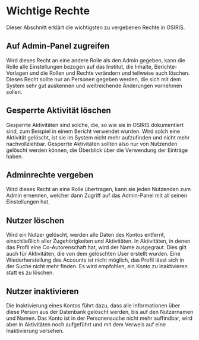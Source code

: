 # Wichtige Rechte

Dieser Abschnitt erklärt die wichtigsten zu vergebenen Rechte in OSIRIS.

## Auf Admin-Panel zugreifen

Wird dieses Recht an eine andere Rolle als den Admin gegeben, kann die Rolle alle Einstellungen bezogen auf das Institut, die Inhalte, Berichte-Vorlagen und die Rollen und Rechte verändern und teilweise auch löschen. Dieses Recht sollte nur an Personen gegeben werden, die sich mit dem System sehr gut auskennen und weitreichende Änderungen vornehmen sollen.

## Gesperrte Aktivität löschen

Gesperrte Aktivitäten sind solche, die, so wie sie in OSIRIS dokumentiert sind, zum Beispiel in einem Bericht verwendet wurden. Wird solch eine Aktivität gelöscht, ist sie im System nicht mehr aufzufinden und nicht mehr nachvollziehbar. Gesperrte Aktivitäten sollten also nur von Nutzenden gelöscht werden können, die Überblick über die Verwendung der Einträge haben.

## Adminrechte vergeben

Wird dieses Recht an eine Rolle übertragen, kann sie jeden Nutzenden zum Admin ernennen, welcher dann Zugriff auf das Admin-Panel mit all seinen Einstellungen hat.

## Nutzer löschen

Wird ein Nutzer gelöscht, werden alle Daten des Kontos entfernt, einschließlich aller Zugehörigkeiten und Aktivitäten. In Aktivitäten, in denen das Profil eine Co-Autorenschaft hat, wird der Name ausgegraut. Dies gilt auch für Aktivitäten, die von dem gelöschten User erstellt wurden. Eine Wiederherstellung des Accounts ist nicht möglich, das Profil lässt sich in der Suche nicht mehr finden. Es wird empfohlen, ein Konto zu inaktivieren statt es zu löschen.

## Nutzer inaktivieren

Die Inaktivierung eines Kontos führt dazu, dass alle Informationen über diese Person aus der Datenbank gelöscht werden, bis auf den Nutzernamen und Namen. Das Konto ist in der Personensuche nicht mehr auffindbar, wird aber in Aktivitäten noch aufgeführt und mit dem Verweis auf eine Inaktivierung versehen.



